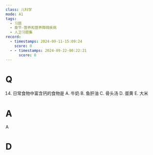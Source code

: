 ```yaml
---
class: 儿科学
mode: A1
tags:
  - 习题
  - 章节-营养和营养障碍疾病
  - 人卫习题集
record:
  - timestamps: 2024-09-11-15:09:24
    score: 0
  - - timestamps: 2024-09-22-00:22:21
      score: 0
---
```


# Q

14. 日常食物中富含钙的食物是
A. 牛奶
B. 鱼肝油
C. 骨头汤
D. 蛋黄
E. 大米
# A
A
# D
